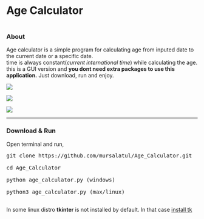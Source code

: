# Age Calculator
<pre></pre>
<h3>About</h3>
Age calculator is a simple program for calculating age from inputed date to the current date or a specific date.<br>
time is always constant(<i>current international time</i>) while calculating the age.
this is a GUI version and <b>you dont need extra packages to use this application.</b> Just download, run and enjoy.
<p></p>
<p alige="center">
  <img src="./.data/images/P1.png" />
</p>
<p alige="center">
  <img src="./.data/images/P2.png" />
</p>
<p alige="center">
  <img src="./.data/images/P3.png" />
</p>
<hr>
<h3>Download & Run</h3>

Open terminal and run,<br>
<pre>
git clone https://github.com/mursalatul/Age_Calculator.git<br>
cd Age_Calculator<br>
python age_calculator.py (windows)<br>
python3 age_calculator.py (max/linux)<br>
</pre>
In some linux distro <b>tkinter</b> is not installed by default. In that case <a href="https://www.geeksforgeeks.org/how-to-install-tkinter-on-linux/">install tk</a>
